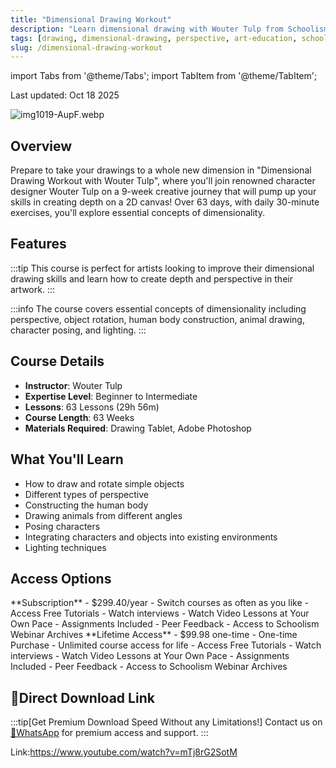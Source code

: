 ```yaml
---
title: "Dimensional Drawing Workout"
description: "Learn dimensional drawing with Wouter Tulp from Schoolism. Master depth, perspective, and 3D drawing techniques on a 2D canvas"
tags: [drawing, dimensional-drawing, perspective, art-education, schoolism]
slug: /dimensional-drawing-workout
---
```


import Tabs from '@theme/Tabs';
import TabItem from '@theme/TabItem';

Last updated: Oct 18 2025

![img1019-AupF.webp](https://list.ucards.store/d/img/img1019-AupF.webp)

## Overview

Prepare to take your drawings to a whole new dimension in "Dimensional Drawing Workout with Wouter Tulp", where you'll join renowned character designer Wouter Tulp on a 9-week creative journey that will pump up your skills in creating depth on a 2D canvas! Over 63 days, with daily 30-minute exercises, you'll explore essential concepts of dimensionality.

## Features

:::tip
This course is perfect for artists looking to improve their dimensional drawing skills and learn how to create depth and perspective in their artwork.
:::

:::info
The course covers essential concepts of dimensionality including perspective, object rotation, human body construction, animal drawing, character posing, and lighting.
:::

## Course Details

- **Instructor**: Wouter Tulp
- **Expertise Level**: Beginner to Intermediate
- **Lessons**: 63 Lessons (29h 56m)
- **Course Length**: 63 Weeks
- **Materials Required**: Drawing Tablet, Adobe Photoshop

## What You'll Learn

- How to draw and rotate simple objects
- Different types of perspective
- Constructing the human body
- Drawing animals from different angles
- Posing characters
- Integrating characters and objects into existing environments
- Lighting techniques

## Access Options

<Tabs>
<TabItem value="subscription" label="Subscription" default>
**Subscription** - $299.40/year
- Switch courses as often as you like
- Access Free Tutorials
- Watch interviews
- Watch Video Lessons at Your Own Pace
- Assignments Included
- Peer Feedback
- Access to Schoolism Webinar Archives
</TabItem>
<TabItem value="lifetime" label="Lifetime Access">
**Lifetime Access** - $99.98 one-time
- One-time Purchase
- Unlimited course access for life
- Access Free Tutorials
- Watch interviews
- Watch Video Lessons at Your Own Pace
- Assignments Included
- Peer Feedback
- Access to Schoolism Webinar Archives
</TabItem>
</Tabs>

## 🚀Direct Download Link
:::tip[Get Premium Download Speed Without any Limitations!]
Contact us on [💬WhatsApp](https://wa.me/+8613237610083) for premium  access and support.
:::

Link:https://www.youtube.com/watch?v=mTj8rG2SotM